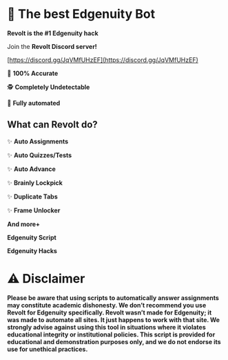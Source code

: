 # 🚀 **The best Edgenuity Bot**
**Revolt is the #1 Edgenuity hack**

Join the **Revolt Discord server!**

[https://discord.gg/JqVMfUHzEF](https://discord.gg/JqVMfUHzEF)

🎯 **100% Accurate**

🕵️ **Completely Undetectable**

🤖 **Fully automated**

## **What can Revolt do?**

✨ **Auto Assignments**

✨ **Auto Quizzes/Tests**

✨ **Auto Advance**

✨ **Brainly Lockpick**

✨ **Duplicate Tabs**

✨ **Frame Unlocker**

**And more+**

**Edgenuity Script**

**Edgenuity Hacks**

# ⚠️ **Disclaimer**
**Please be aware that using scripts to automatically answer assignments may constitute academic dishonesty. We don’t recommend you use Revolt for Edgenuity specifically. Revolt wasn’t made for Edgenuity; it was made to automate all sites. It just happens to work with that site. We strongly advise against using this tool in situations where it violates educational integrity or institutional policies. This script is provided for educational and demonstration purposes only, and we do not endorse its use for unethical practices.**
